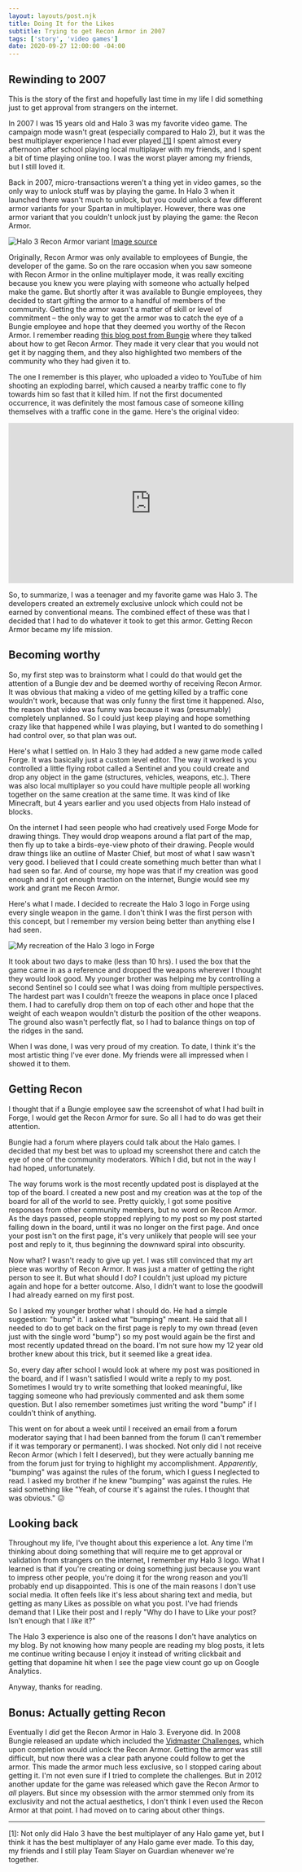 ```yaml
---
layout: layouts/post.njk
title: Doing It for the Likes
subtitle: Trying to get Recon Armor in 2007
tags: ['story', 'video games']
date: 2020-09-27 12:00:00 -04:00
---
```


## Rewinding to 2007

This is the story of the first and hopefully last time in my life I did something just to get
approval from strangers on the internet.

In 2007 I was 15 years old and Halo 3 was my favorite video game. The campaign mode wasn't great
(especially compared to Halo 2),
but it was the best multiplayer experience I had ever played.<a href="#footnote-1" class="footnote">[1]</a>
I spent almost every afternoon after school playing local multiplayer with my friends, and I spent
a bit of time playing online too. I was the worst player among my friends, but I still loved it.

Back in 2007, micro-transactions weren't a thing yet in video games, so the only way to unlock
stuff was by playing the game. In Halo 3 when it launched there wasn't much to unlock, but you
could unlock a few different armor variants for your Spartan in multiplayer. However, there
was one armor variant that you couldn't unlock just by playing the game: the Recon Armor.

![Halo 3 Recon Armor variant](/static/ReconArmor.png)
[Image source](https://halo.fandom.com/wiki/Mjolnir_Powered_Assault_Armor/R_variant?file=ReconArmor.png)

Originally, Recon Armor was only available to employees of Bungie, the developer of the game.
So on the rare occasion when you saw someone with Recon Armor in the online multiplayer mode,
it was really exciting because you knew you were playing with someone who actually helped make
the game. But shortly after it was available to Bungie employees, they decided to start gifting
the armor to a handful of members of the community. Getting the armor wasn't a matter of skill
or level of commitment – the only way to get the armor was to catch the eye of a Bungie employee
and hope that they deemed you worthy of the Recon Armor. I remember reading
[this blog post from Bungie](http://halo.bungie.org/bwu/index.html?item=151) where they
talked about how to get Recon Armor. They made it very clear that you would not get it by
nagging them, and they also highlighted two members of the community who they had given it to.

The one I remember is this player, who uploaded a video to YouTube of him shooting an
exploding barrel, which caused a nearby traffic cone to fly towards him so fast that it killed him.
If not the first documented occurrence, it was definitely the most famous case of someone killing themselves
with a traffic cone in the game. Here's the original video:

<iframe width="560" height="315" src="https://www.youtube-nocookie.com/embed/ym0BtwmCvoc" frameborder="0" allow="accelerometer; autoplay; clipboard-write; encrypted-media; gyroscope; picture-in-picture" allowfullscreen>
</iframe>

So, to summarize, I was a teenager and my favorite game was Halo 3. The developers created an extremely
exclusive unlock which could not be earned by conventional means. The combined effect of these was
that I decided that I had to do whatever it took to get this armor. Getting Recon Armor became my
life mission.

## Becoming worthy

So, my first step was to brainstorm what I could do that would get the attention of a Bungie dev and
be deemed worthy of receiving Recon Armor. It was obvious that making a video of me getting killed
by a traffic cone wouldn't work, because that was only funny the first time it happened. Also, the
reason that video was funny was because it was (presumably) completely unplanned. So I could just
keep playing and hope something crazy like that happened while I was playing, but I wanted to do
something I had control over, so that plan was out.

Here's what I settled on. In Halo 3 they had added a new game mode called Forge. It was basically
just a custom level editor. The way it worked is you controlled a little flying robot called a
Sentinel and you could create and drop any object in the game (structures, vehicles, weapons, etc.).
There was also local multiplayer so you could have multiple people all working together on the same
creation at the same time. It was kind of like Minecraft, but 4 years earlier and you used objects
from Halo instead of blocks.

On the internet I had seen people who had creatively used Forge Mode for drawing things. They
would drop weapons around a flat part of the map, then fly up to take a birds-eye-view photo
of their drawing. People would draw things like an outline of Master Chief, but most of what
I saw wasn't very good. I believed that I could create something much better than what I had
seen so far. And of course, my hope was that if my creation was good enough and it got enough
traction on the internet, Bungie would see my work and grant me Recon Armor.

Here's what I made. I decided to recreate the Halo 3 logo in Forge using every single weapon
in the game. I don't think I was the first person with this concept, but I remember my version
being better than anything else I had seen.

![My recreation of the Halo 3 logo in Forge](/static/halo3_logo_forge.jpg)

It took about two days to make (less than 10 hrs). I used the box that the game came in as a reference
and dropped the weapons wherever I thought they would look good. My younger brother was helping me by controlling
a second Sentinel so I could see what I was doing from multiple perspectives.
The hardest part was I couldn't freeze the weapons in place once I placed them. I had to carefully
drop them on top of each other and hope that the weight of each weapon wouldn't disturb the position
of the other weapons. The ground also wasn't perfectly flat, so I had to balance things on top
of the ridges in the sand.

When I was done, I was very proud of my creation. To date, I think it's the most artistic thing
I've ever done. My friends were all impressed when I showed it to them.

## Getting Recon

I thought that if a Bungie employee saw the screenshot of what I had built in Forge, I would get
the Recon Armor for sure. So all I had to do was get their attention.

Bungie had a forum where players could talk about the Halo games. I decided that my best bet was to upload
my screenshot there and catch the eye of one of the community moderators. Which I did, but not in the way
I had hoped, unfortunately.

The way forums work is the most recently updated post is displayed at the top of the board. I created a new post
and my creation was at the top of the board for all of the world to see. Pretty quickly, I got some positive
responses from other community members, but no word on Recon Armor. As the days passed, people stopped
replying to my post so my post started falling down in the board, until it was no longer on the first page.
And once your post isn't on the first page, it's very unlikely that people will see your post and reply to it,
thus beginning the downward spiral into obscurity.

Now what? I wasn't ready to give up yet. I was still convinced that my art piece was worthy of Recon Armor.
It was just a matter of getting the right person to see it. But what should I do? I couldn't just upload
my picture again and hope for a better outcome. Also, I didn't want to lose the goodwill I had already
earned on my first post.

So I asked my younger brother what I should do. He had a simple suggestion: "bump" it. I asked
what "bumping" meant. He said that all I needed to do to get back on the first page is reply to my own
thread (even just with the single word "bump") so my post would again be the first and most recently
updated thread on the board. I'm not sure how my 12 year old brother knew about this trick, but it
seemed like a great idea.

So, every day after school I would look at where my post was positioned in the board, and if I wasn't satisfied
I would write a reply to my post. Sometimes I would try to write something that looked meaningful, like
tagging someone who had previously commented and ask them some question. But I also remember sometimes
just writing the word "bump" if I couldn't think of anything.

This went on for about a week until I received an email from a forum moderator saying that I had been
banned from the forum (I can't remember if it was temporary or permanent). I was shocked. Not only
did I not receive Recon Armor (which I felt I deserved), but they were actually banning me from the forum
just for trying to highlight my accomplishment. _Apparently_, "bumping" was against the rules of the
forum, which I guess I neglected to read. I asked my brother if he knew "bumping" was against the rules.
He said something like "Yeah, of course it's against the rules. I thought that was obvious." 😖

## Looking back

Throughout my life, I've thought about this experience a lot. Any time I'm thinking about doing something
that will require me to get approval or validation from strangers on the internet, I remember my Halo 3 logo.
What I learned is that if you're creating or doing something just because you want to impress other people,
you're doing it for the wrong reason and you'll probably end up disappointed. This is one of the main reasons
I don't use social media. It often feels like it's less about sharing text and media, but getting as many Likes
as possible on what you post. I've had friends demand that I Like their post and I reply
"Why do I have to Like your post? Isn't enough that I _like_ it?"

The Halo 3 experience is also one of the reasons I don't have analytics on my blog. By not knowing how many people
are reading my blog posts, it lets me continue writing because I enjoy it instead of writing clickbait and
getting that dopamine hit when I see the page view count go up on Google Analytics.

Anyway, thanks for reading.

## Bonus: Actually getting Recon

Eventually I _did_ get the Recon Armor in Halo 3. Everyone did. In 2008 Bungie released an update
which included the [Vidmaster Challenges](https://www.halopedia.org/Vidmaster_Challenges),
which upon completion would unlock the Recon Armor.
Getting the armor was still difficult, but now there was a clear path anyone could follow to get the armor.
This made the armor much less exclusive, so I stopped caring about getting it. I'm not even sure if
I tried to complete the challenges. But in 2012 another update for the game was released which gave
the Recon Armor to _all_ players. But since my obsession with the armor stemmed only from its
exclusivity and not the actual aesthetics, I don't think I even used the Recon Armor at that point.
I had moved on to caring about other things.

---

<p id="footnote-1">
[1]: Not only did Halo 3 have the best multiplayer of any Halo game yet, but I think
     it has the best multiplayer of any Halo game ever made. To this day, my friends
     and I still play Team Slayer on Guardian whenever we're together.
</p>